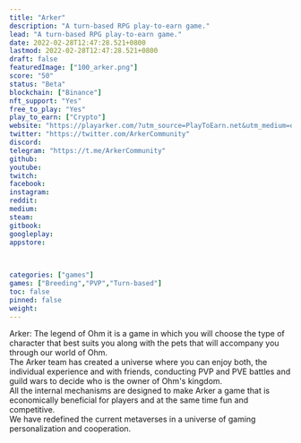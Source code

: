 ```yaml
---
title: "Arker"
description: "A turn-based RPG play-to-earn game."
lead: "A turn-based RPG play-to-earn game."
date: 2022-02-28T12:47:28.521+0800
lastmod: 2022-02-28T12:47:28.521+0800
draft: false
featuredImage: ["100_arker.png"]
score: "50"
status: "Beta"
blockchain: ["Binance"]
nft_support: "Yes"
free_to_play: "Yes"
play_to_earn: ["Crypto"]
website: "https://playarker.com/?utm_source=PlayToEarn.net&utm_medium=organic&utm_campaign=gamepage"
twitter: "https://twitter.com/ArkerCommunity"
discord: 
telegram: "https://t.me/ArkerCommunity"
github: 
youtube: 
twitch: 
facebook: 
instagram: 
reddit: 
medium: 
steam: 
gitbook: 
googleplay: 
appstore: 

  
    
categories: ["games"]
games: ["Breeding","PVP","Turn-based"]
toc: false
pinned: false
weight: 
---
```

Arker: The legend of Ohm it is a game in which you will choose the type of character that best suits you along with the pets that will accompany you through our world of Ohm.<br> The Arker team has created a universe where you can enjoy both, the individual experience and with friends, conducting PVP and PVE battles and guild wars to decide who is the owner of Ohm's kingdom.<br> All the internal mechanisms are designed to make Arker a game that is economically beneficial for players and at the same time fun and competitive.<br> We have redefined the current metaverses in a universe of gaming personalization and cooperation.